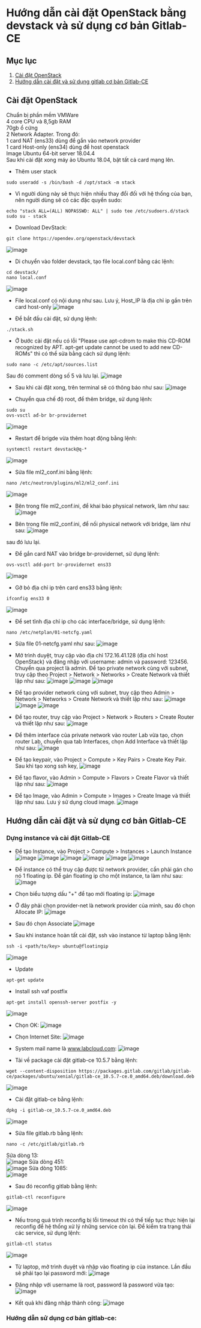 # Hướng dẫn cài đặt OpenStack bằng devstack và sử dụng cơ bản Gitlab-CE

## Mục lục


1. [Cài đặt OpenStack](#setup)
1. [Hướng dẫn cài đặt và sử dụng gitlab cơ bản Gitlab-CE](#basic-setup-and-usage-gitlabce)

## Cài đặt OpenStack <a name="setup"></a>

Chuẩn bị phần mềm VMWare
<br/>
4 core CPU và 8,5gb RAM
<br/>
70gb ổ cứng
<br/>
2 Network Adapter. Trong đó:
<br/>
1 card NAT (ens33) dùng để gắn vào network provider
<br/>
1 card Host-only (ens34) dùng để host openstack
<br/>
Image Ubuntu 64-bit server 18.04.4
<br/>
Sau khi cài đặt xong máy ảo Ubuntu 18.04, bật tất cả card mạng lên.


- Thêm user stack 
```
sudo useradd -s /bin/bash -d /opt/stack -m stack
```
- Vì người dùng này sẽ thực hiện nhiều thay đổi đối với hệ thống của bạn, nên người dùng sẽ có các đặc quyền sudo:
```
echo "stack ALL=(ALL) NOPASSWD: ALL" | sudo tee /etc/sudoers.d/stack
sudo su - stack
```
- Download DevStack:
```
git clone https://opendev.org/openstack/devstack
```
![image](https://user-images.githubusercontent.com/41882267/90045688-969c1400-dcf9-11ea-837c-5c1221174686.png)

- Di chuyển vào folder devstack, tạo file local.conf bằng các lệnh:
```
cd devstack/
nano local.conf
```
![image](https://user-images.githubusercontent.com/41882267/90045902-e2e75400-dcf9-11ea-88d0-a5d91f85c2f4.png)

- File local.conf có nội dung như sau. Lưu ý, Host_IP là địa chỉ ip gắn trên card host-only
![image](https://user-images.githubusercontent.com/41882267/90046059-1cb85a80-dcfa-11ea-8a37-b58be025ea4d.png)

- Để bắt đầu cài đặt, sử dụng lệnh:
```
./stack.sh
```

- Ở bước cài đặt nếu có lỗi "Please use apt-cdrom to make this CD-ROM recognized by APT. apt-get update cannot be used to add new CD-ROMs" thì có thể sửa bằng cách 
sử dụng lệnh: 
```
sudo nano -c /etc/apt/sources.list
```
Sau đó comment dòng số 5 và lưu lại.
![image](https://user-images.githubusercontent.com/41882267/90046128-3b1e5600-dcfa-11ea-85a7-ad65d2b7414d.png)

- Sau khi cài đặt xong, trên terminal sẽ có thông báo như sau:
![image](https://user-images.githubusercontent.com/41882267/90046341-89cbf000-dcfa-11ea-96ec-57a855573580.png)

- Chuyển qua chế độ root, để thêm bridge, sử dụng lệnh:
```
sudo su
ovs-vsctl ađ-br br-providernet
```
![image](https://user-images.githubusercontent.com/41882267/90047381-06130300-dcfc-11ea-8d01-564fd73ab50e.png)

- Restart để brigde vừa thêm hoạt động bằng lệnh:
```
systemctl restart devstack@q-*
```
![image](https://user-images.githubusercontent.com/41882267/90047515-3b1f5580-dcfc-11ea-9ece-6a83dc18a0f9.png)

- Sửa file ml2_conf.ini bằng lệnh:
```
nano /etc/neutron/plugins/ml2/ml2_conf.ini
```
![image](https://user-images.githubusercontent.com/41882267/90047704-8c2f4980-dcfc-11ea-8d1c-f1ca0df1bc3b.png)

- Bên trong file ml2_conf.ini, để khai báo physical network, làm như sau:
![image](https://user-images.githubusercontent.com/41882267/90047840-c698e680-dcfc-11ea-96ae-b495feb9d1b1.png)

- Bên trong file ml2_conf.ini, để nối physical network với bridge, làm như sau:
![image](https://user-images.githubusercontent.com/41882267/90047916-e5977880-dcfc-11ea-8682-1cbd066fcf85.png)

sau đó lưu lại. 
- Để gắn card NAT vào bridge br-providernet, sử dụng lệnh:
```
ovs-vsctl add-port br-providernet ens33
```
![image](https://user-images.githubusercontent.com/41882267/90048348-969e1300-dcfd-11ea-8c29-a6abf2068078.png)

- Gỡ bỏ địa chỉ ip trên card ens33 bằng lệnh:
```
ifconfig ens33 0
```
![image](https://user-images.githubusercontent.com/41882267/90048456-bfbea380-dcfd-11ea-92a1-6be37eb251aa.png)

- Để set tĩnh địa chỉ ip cho các interface/bridge, sử dụng lệnh:
```
nano /etc/netplan/01-netcfg.yaml
```
- Sửa file 01-netcfg.yaml như sau:
![image](https://user-images.githubusercontent.com/41882267/90048676-090ef300-dcfe-11ea-9280-367bfe4092c1.png)

- Mở trình duyệt, truy cập vào địa chỉ 172.16.41.128 (địa chỉ host OpenStack) và đăng nhập với username: admin và password: 123456. Chuyển qua project là admin. Để tạo private network cùng với subnet, truy cập theo Project > Network > Networks > Create Network và thiết lập như sau:
![image](https://user-images.githubusercontent.com/41882267/90049742-74a59000-dcff-11ea-8b84-9695f410807f.png)
![image](https://user-images.githubusercontent.com/41882267/90049825-9737a900-dcff-11ea-9d6f-f8b487ab2201.png)
![image](https://user-images.githubusercontent.com/41882267/90049851-a3236b00-dcff-11ea-8e99-a84e6eaeae5e.png)

- Để tạo provider network cùng với subnet, truy cập theo Admin > Network > Networks > Create Network và thiết lập như sau:
![image](https://user-images.githubusercontent.com/41882267/90049990-ccdc9200-dcff-11ea-87d5-94aa71ff39ce.png)
![image](https://user-images.githubusercontent.com/41882267/90050003-d0701900-dcff-11ea-904c-c5b8be161196.png)
![image](https://user-images.githubusercontent.com/41882267/90050015-d403a000-dcff-11ea-97bc-df086703cd4d.png)

- Để tạo router, truy cập vào Project > Network > Routers > Create Router và thiết lập như sau:
![image](https://user-images.githubusercontent.com/41882267/90050195-0f9e6a00-dd00-11ea-9e66-3e037bb42d51.png)

- Để thêm interface của private network vào router Lab vừa tạo, chọn router Lab, chuyển qua tab Interfaces, chọn Add Interface và thiết lập như sau:
![image](https://user-images.githubusercontent.com/41882267/90050394-512f1500-dd00-11ea-8868-ce873005f252.png)

- Để tạo keypair, vào Project > Compute > Key Pairs > Create Key Pair. Sau khi tạo xong ssh key, 
![image](https://user-images.githubusercontent.com/41882267/90050548-8cc9df00-dd00-11ea-8186-599c0e0f7f9f.png)

- Để tạo flavor, vào Admin > Compute > Flavors > Create Flavor và thiết lập như sau:
![image](https://user-images.githubusercontent.com/41882267/90095347-941dd680-dd5a-11ea-9ea7-4cac89d80e9b.png)

- Để tạo Image, vào Admin > Compute > Images > Create Image và thiết lập như sau. Lưu ý sử dụng cloud image.
![image](https://user-images.githubusercontent.com/41882267/90095583-49e92500-dd5b-11ea-9e89-754ab52ccf9e.png)

## Hướng dẫn cài đặt và sử dụng cơ bản Gitlab-CE <a name="basic-setup-and-usage-gitlabce"></a>
### Dựng instance và cài đặt Gitlab-CE

- Để tạo Instance, vào Project > Compute > Instances > Launch Instance
![image](https://user-images.githubusercontent.com/41882267/90098694-04305a80-dd63-11ea-946a-916566d4fe25.png)
![image](https://user-images.githubusercontent.com/41882267/90098744-1f02cf00-dd63-11ea-9f93-c3bccad9f0fb.png)
![image](https://user-images.githubusercontent.com/41882267/90098775-2b872780-dd63-11ea-9806-829fd85d10cb.png)
![image](https://user-images.githubusercontent.com/41882267/90098791-393cad00-dd63-11ea-8e63-0ac399aa5069.png)
![image](https://user-images.githubusercontent.com/41882267/90098935-96386300-dd63-11ea-82d9-689dc3dcf74e.png)
![image](https://user-images.githubusercontent.com/41882267/90098971-a3ede880-dd63-11ea-80c6-34cc6d1e7959.png)

- Để instance có thể truy cập được từ network provider, cần phải gán cho nó 1 floating ip. Để gán floating ip cho một instance, ta làm như sau:
![image](https://user-images.githubusercontent.com/41882267/90119356-a52f0d80-dd83-11ea-971f-741f58bac94c.png)

- Chọn biểu tượng dấu "+" để tạo mới floating ip:
![image](https://user-images.githubusercontent.com/41882267/90119403-b9730a80-dd83-11ea-8b63-7b05f23881dc.png)

- Ở đây phải chọn provider-net là network provider của mình, sau đó chọn Allocate IP:
![image](https://user-images.githubusercontent.com/41882267/90119593-f808c500-dd83-11ea-9d28-310ce595818e.png)

- Sau đó chọn Associate
![image](https://user-images.githubusercontent.com/41882267/90119768-30a89e80-dd84-11ea-85e0-534c925c5abb.png)

- Sau khi instance hoàn tất cài đặt, ssh vào instance từ laptop bằng lệnh:
```
ssh -i <path/to/key> ubuntu@floatingip
```
![image](https://user-images.githubusercontent.com/41882267/90132696-796a5280-dd98-11ea-93bc-f5f49bc4d4e7.png)

- Update 
```
apt-get update
```

- Install ssh vaf postfix
```
apt-get install openssh-server postfix -y
```
![image](https://user-images.githubusercontent.com/41882267/90136771-e2ed5f80-dd9e-11ea-9095-9b69001fd89a.png)

- Chọn OK:
![image](https://user-images.githubusercontent.com/41882267/90134157-ee3e8c00-dd9a-11ea-9477-c6dfaf54cc99.png)

- Chọn Internet Site:
![image](https://user-images.githubusercontent.com/41882267/90134173-f39bd680-dd9a-11ea-87bc-555a14381368.png)

- System mail name là www.labcloud.com:
![image](https://user-images.githubusercontent.com/41882267/90134195-fdbdd500-dd9a-11ea-85fd-4565123285b3.png)

- Tải về package cài đặt gitlab-ce 10.5.7 bằng lệnh:
```
wget --content-disposition https://packages.gitlab.com/gitlab/gitlab-ce/packages/ubuntu/xenial/gitlab-ce_10.5.7-ce.0_amd64.deb/download.deb
```
![image](https://user-images.githubusercontent.com/41882267/90136315-2f846b00-dd9e-11ea-8b32-11280dec394b.png)

- Cài đặt gitlab-ce bằng lệnh:
```
dpkg -i gitlab-ce_10.5.7-ce.0_amd64.deb
```
![image](https://user-images.githubusercontent.com/41882267/90134241-129a6880-dd9b-11ea-81d3-aed853abf598.png)

- Sửa file gitlab.rb bằng lệnh:
```
nano -c /etc/gitlab/gitlab.rb
```
Sửa dòng 13:
<br/>
![image](https://user-images.githubusercontent.com/41882267/90141081-d79d3280-dda4-11ea-8041-270c1b3d1903.png)
Sửa dòng 451:
<br/>
![image](https://user-images.githubusercontent.com/41882267/90141137-ea176c00-dda4-11ea-8511-ad93701c1bf5.png)
Sửa dòng 1085:
<br/>
![image](https://user-images.githubusercontent.com/41882267/90141237-10d5a280-dda5-11ea-9b6f-522b66389942.png)

- Sau đó reconfig gitlab bằng lệnh:
```
gitlab-ctl reconfigure
```
![image](https://user-images.githubusercontent.com/41882267/90141449-55613e00-dda5-11ea-95bc-4d2f43470d65.png)

- Nếu trong quá trình reconfig bị lỗi timeout thì có thể tiếp tục thực hiện lại reconfig để hệ thống xử lý những service còn lại. Để kiểm tra trạng thái các service, sử dụng lệnh:
```
gitlab-ctl status
```
![image](https://user-images.githubusercontent.com/41882267/90141983-05cf4200-dda6-11ea-9664-5b3833c86951.png)

- Từ laptop, mở trình duyệt và nhập vào floating ip của instance. Lần đầu sẽ phải tạo lại password mới:
![image](https://user-images.githubusercontent.com/41882267/90143020-4aa7a880-dda7-11ea-88f4-88b57d01defd.png)

- Đăng nhập với username là root, password là password vừa tạo:
![image](https://user-images.githubusercontent.com/41882267/90143168-7a56b080-dda7-11ea-9251-9e0d09484a4a.png)

- Kết quả khi đăng nhập thành công:
![image](https://user-images.githubusercontent.com/41882267/90143238-90647100-dda7-11ea-8598-b8086c4a16b0.png)

### Hướng dẫn sử dụng cơ bản gitlab-ce:


